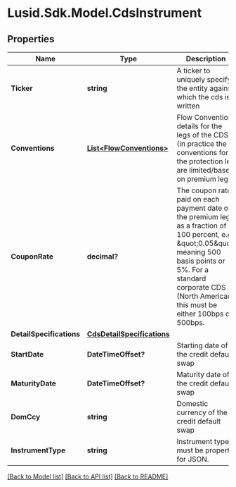 
# Lusid.Sdk.Model.CdsInstrument

## Properties

Name | Type | Description | Notes
------------ | ------------- | ------------- | -------------
**Ticker** | **string** | A ticker to uniquely specify the entity against which the cds is written | 
**Conventions** | [**List&lt;FlowConventions&gt;**](FlowConventions.md) | Flow Convention details for the legs of the CDS (in practice the conventions for the protection leg are limited/based on premium leg) | 
**CouponRate** | **decimal?** | The coupon rate paid on each payment date of the premium leg as a fraction of 100 percent, e.g. \&quot;0.05\&quot; meaning 500 basis points or 5%.  For a standard corporate CDS (North American) this must be either 100bps or 500bps. | 
**DetailSpecifications** | [**CdsDetailSpecifications**](CdsDetailSpecifications.md) |  | 
**StartDate** | **DateTimeOffset?** | Starting date of the credit default swap | 
**MaturityDate** | **DateTimeOffset?** | Maturity date of the credit default swap | 
**DomCcy** | **string** | Domestic currency of the credit default swap | 
**InstrumentType** | **string** | Instrument type, must be property for JSON. | 

[[Back to Model list]](../README.md#documentation-for-models)
[[Back to API list]](../README.md#documentation-for-api-endpoints)
[[Back to README]](../README.md)

